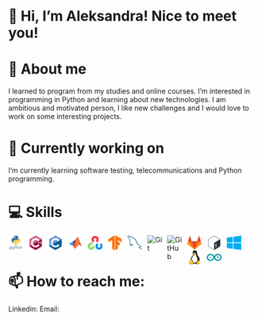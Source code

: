 # 👋 Hi, I’m Aleksandra! Nice to meet you!  

# 👀 About me  
  I learned to program from my studies and online courses. I’m interested in programming in Python and learning about new technologies. I am ambitious and motivated person,
  I like new challenges and I would love to work on some interesting projects. 
  
# 🌱 Currently working on
  I’m currently learning software testing, telecommunications and Python programming.  

# 💻 Skills
<img align="left" alt="Python" width="30px" src="https://github.com/devicons/devicon/blob/v2.15.1/icons/python/python-original-wordmark.svg" style="padding-right:10px;" />
<img align="left" alt="C++" width="30px" src="https://github.com/devicons/devicon/blob/v2.15.1/icons/cplusplus/cplusplus-original.svg" style="padding-right:10px;" />
<img align="left" alt="C" width="30px" src="https://github.com/devicons/devicon/blob/v2.15.1/icons/c/c-original.svg" style="padding-right:10px;" />
<img align="left" alt="Matlab" width="30px" src="https://github.com/devicons/devicon/blob/v2.15.1/icons/matlab/matlab-original.svg" style="padding-right:10px;" />
<img align="left" alt="OpenCV" width="30px" src="https://github.com/devicons/devicon/blob/v2.15.1/icons/opencv/opencv-original.svg" style="padding-right:10px;" />
<img align="left" alt="TensorFlow" width="30px" src="https://github.com/devicons/devicon/blob/v2.15.1/icons/tensorflow/tensorflow-original.svg" style="padding-right:10px;" />
<img align="left" alt="MySQL" width="30px" src="https://github.com/devicons/devicon/blob/v2.15.1/icons/mysql/mysql-original.svg" style="padding-right:10px;" />
<img align="left" alt="Git" width="30px" src="https://cdn.jsdelivr.net/gh/devicons/devicon/icons/git/git-original.svg" style="padding-right:10px;" />
<img align="left" alt="GitHub" width="30px" src="https://user-images.githubusercontent.com/3369400/139447912-e0f43f33-6d9f-45f8-be46-2df5bbc91289.png" style="padding-right:10px;" />
<img align="left" alt="GitLab" width="30px" src="https://github.com/devicons/devicon/blob/v2.15.1/icons/gitlab/gitlab-original.svg" style="padding-right:10px;" />
<img align="left" alt="GitLab" width="30px" src="https://github.com/devicons/devicon/blob/v2.15.1/icons/bash/bash-original.svg" style="padding-right:10px;" />
<img align="left" alt="Windows" width="30px" src="https://github.com/devicons/devicon/blob/v2.15.1/icons/windows8/windows8-original.svg" style="padding-right:10px;" />
<img align="left" alt="Linux" width="30px" src="https://github.com/devicons/devicon/blob/v2.15.1/icons/linux/linux-original.svg" style="padding-right:10px;" />
<img align="left" alt="Arduino" width="30px" src="https://github.com/devicons/devicon/blob/v2.15.1/icons/arduino/arduino-original.svg" style="padding-right:10px;" />

<br />
<br />

# 📫 How to reach me:
  Linkedin:
  Email:

<!---
olaves97/olaves97 is a ✨ special ✨ repository because its `README.md` (this file) appears on your GitHub profile.
You can click the Preview link to take a look at your changes.
--->
